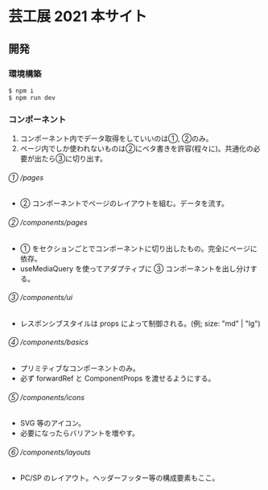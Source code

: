 # 芸工展 2021 本サイト

## 開発

### 環境構築

```
$ npm i
$ npm run dev
```




### コンポーネント
1. コンポーネント内でデータ取得をしていいのは①, ②のみ。
2. ページ内でしか使われないものは②にベタ書きを許容(程々に)。共通化の必要が出たら③に切り出す。

###### ① /pages
- ② コンポーネントでページのレイアウトを組む。データを流す。

###### ② /components/pages

- ① をセクションごとでコンポーネントに切り出したもの。完全にページに依存。
- useMediaQuery を使ってアダプティブに ③ コンポーネントを出し分けする。

###### ③ /components/ui

- レスポンシブスタイルは props によって制御される。(例; size: "md" | "lg")

###### ④ /components/basics

- プリミティブなコンポーネントのみ。
- 必ず forwardRef と ComponentProps を渡せるようにする。


###### ⑤ /components/icons

- SVG 等のアイコン。
- 必要になったらバリアントを増やす。


###### ⑥ /components/layouts

- PC/SP のレイアウト。ヘッダーフッター等の構成要素もここ。

